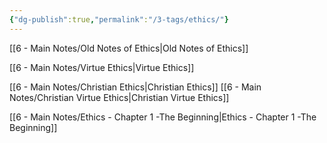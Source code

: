 ```yaml
---
{"dg-publish":true,"permalink":"/3-tags/ethics/"}
---
```


[[6 - Main Notes/Old Notes of Ethics\|Old Notes of Ethics]]

[[6 - Main Notes/Virtue Ethics\|Virtue Ethics]]

[[6 - Main Notes/Christian Ethics\|Christian Ethics]]
[[6 - Main Notes/Christian Virtue Ethics\|Christian Virtue Ethics]]

[[6 - Main Notes/Ethics - Chapter 1 -The Beginning\|Ethics - Chapter 1 -The Beginning]]


